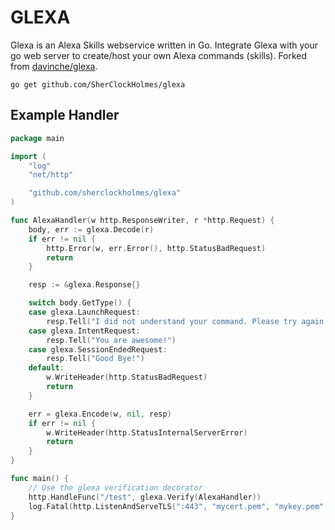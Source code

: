 GLEXA
=====

Glexa is an Alexa Skills webservice written in Go. Integrate Glexa with your go web server to create/host your own
Alexa commands (skills). Forked from [davinche/glexa](https://github.com/davinche/glexa).

```
go get github.com/SherClockHolmes/glexa
```


Example Handler
-------------

```go
package main

import (
	"log"
	"net/http"

	"github.com/sherclockholmes/glexa"
)

func AlexaHandler(w http.ResponseWriter, r *http.Request) {
	body, err := glexa.Decode(r)
	if err != nil {
		http.Error(w, err.Error(), http.StatusBadRequest)
		return
	}

	resp := &glexa.Response{}

	switch body.GetType() {
	case glexa.LaunchRequest:
		resp.Tell("I did not understand your command. Please try again.")
	case glexa.IntentRequest:
		resp.Tell("You are awesome!")
	case glexa.SessionEndedRequest:
		resp.Tell("Good Bye!")
	default:
		w.WriteHeader(http.StatusBadRequest)
		return
	}

	err = glexa.Encode(w, nil, resp)
	if err != nil {
		w.WriteHeader(http.StatusInternalServerError)
		return
	}
}

func main() {
	// Use the glexa verification decorator
	http.HandleFunc("/test", glexa.Verify(AlexaHandler))
    log.Fatal(http.ListenAndServeTLS(":443", "mycert.pem", "mykey.pem", AlexaHandler))
}
```
